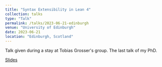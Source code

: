 ```yaml
---
title: "Syntax Extensibility in Lean 4"
collection: talks
type: "Talk"
permalink: /talks/2023-06-21-edinburgh
venue: "University of Edinburgh"
date: 2023-06-21
location: "Edinburgh, Scotland"
---
```


Talk given during a stay at Tobias Grosser's group. The last talk of my PhD.

[Slides](https://lean-lang.org/talks/Edinburgh2023.pdf)
